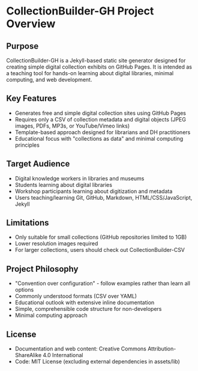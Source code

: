 # CollectionBuilder-GH Project Overview

## Purpose
CollectionBuilder-GH is a Jekyll-based static site generator designed for creating simple digital collection exhibits on GitHub Pages. It is intended as a teaching tool for hands-on learning about digital libraries, minimal computing, and web development.

## Key Features
- Generates free and simple digital collection sites using GitHub Pages
- Requires only a CSV of collection metadata and digital objects (JPEG images, PDFs, MP3s, or YouTube/Vimeo links)
- Template-based approach designed for librarians and DH practitioners
- Educational focus with "collections as data" and minimal computing principles

## Target Audience
- Digital knowledge workers in libraries and museums
- Students learning about digital libraries
- Workshop participants learning about digitization and metadata
- Users teaching/learning Git, GitHub, Markdown, HTML/CSS/JavaScript, Jekyll

## Limitations
- Only suitable for small collections (GitHub repositories limited to 1GB)
- Lower resolution images required
- For larger collections, users should check out CollectionBuilder-CSV

## Project Philosophy
- "Convention over configuration" - follow examples rather than learn all options
- Commonly understood formats (CSV over YAML)
- Educational outlook with extensive inline documentation
- Simple, comprehensible code structure for non-developers
- Minimal computing approach

## License
- Documentation and web content: Creative Commons Attribution-ShareAlike 4.0 International
- Code: MIT License (excluding external dependencies in assets/lib)
